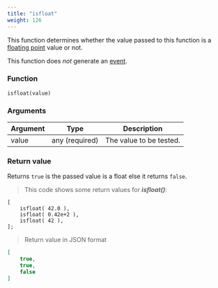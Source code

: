 ```yaml
---
title: "isfloat"
weight: 126
---
```


This function determines whether the value passed to this function
is a [floating point](../../data-types/float) value or not.

This function does *not* generate an [event](../../events).

### Function

`isfloat(value)`

### Arguments

Argument | Type | Description
-------- | ---- | -----------
value | any (required) | The value to be tested.

### Return value

Returns `true` is the passed value is a float else it returns `false`.

> This code shows some return values for ***isfloat()***:

```thingsdb,json_response
[
    isfloat( 42.0 ),
    isfloat( 0.42e+2 ),
    isfloat( 42 ),
];
```

> Return value in JSON format

```json
[
    true,
    true,
    false
]
```
